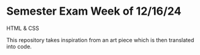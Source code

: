 # Semester Exam Week of 12/16/24

HTML & CSS

This repository takes inspiration from an art piece which is then translated into code.
